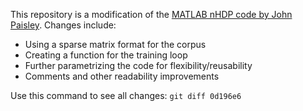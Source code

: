 This repository is a modification of the [MATLAB nHDP code by John
Paisley](http://www.columbia.edu/~jwp2128/code/nHDP.zip).  Changes
include:

* Using a sparse matrix format for the corpus
* Creating a function for the training loop
* Further parametrizing the code for flexibility/reusability
* Comments and other readability improvements

Use this command to see all changes: `git diff 0d196e6`
